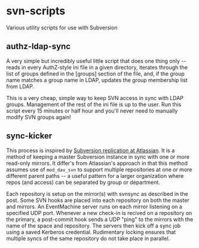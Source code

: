 svn-scripts
===========

Various utility scripts for use with Subversion

authz-ldap-sync
---------------

A very simple but incredibly useful little script that does one thing only --
reads in every AuthZ-style ini file in a given directory, iterates through the
list of groups defined in the [groups] section of the file, and, if the group
name matches a group name in LDAP, updates the group membership list from LDAP.

This is a very cheap, simple way to keep SVN access in sync with LDAP groups.
Management of the rest of the ini file is up to the user. Run this script every 15 minutes or half hour and you'll never need to manually modify SVN groups again!

sync-kicker
-----------

This process is inspired by [Subversion replication at Atlassian](http://blogs.atlassian.com/2008/11/subversion_replication_at_atla/). It is a method of keeping a master Subversion instance in sync with one or more read-only mirrors. It differ's from Atlassian's approach in that this method assumes use of `mod_dav_svn` to support multiple repositories at one or more different parent paths -- a useful pattern for a larger organization where repos (and access) can be separated by group or department.

Each repository is setup on the mirror(s) with svnsync as described in the post. Some SVN hooks are placed into each repository on both the master and mirrors.  An EventMachine server runs on each mirror listening on a specified UDP port. Whenever a new check-in is recived on a repository on the primary, a post-commit hook sends a UDP "ping" to the mirrors with the name of the space and repository. The servers then kick off a sync job using a saved Kerberos credential. Rudimentary locking ensures that multiple syncs of the same repository do not take place in parallel.
